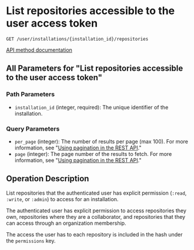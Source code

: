 # List repositories accessible to the user access token

`GET /user/installations/{installation_id}/repositories`

[API method documentation](https://docs.github.com/rest/apps/installations#list-repositories-accessible-to-the-user-access-token)

## All Parameters for "List repositories accessible to the user access token"

### Path Parameters

- `installation_id` (integer, required): The unique identifier of the installation.
### Query Parameters

- `per_page` (integer): The number of results per page (max 100). For more information, see "[Using pagination in the REST API](https://docs.github.com/rest/using-the-rest-api/using-pagination-in-the-rest-api)."
- `page` (integer): The page number of the results to fetch. For more information, see "[Using pagination in the REST API](https://docs.github.com/rest/using-the-rest-api/using-pagination-in-the-rest-api)."

## Operation Description

List repositories that the authenticated user has explicit permission (`:read`, `:write`, or `:admin`) to access for an installation.

The authenticated user has explicit permission to access repositories they own, repositories where they are a collaborator, and repositories that they can access through an organization membership.

The access the user has to each repository is included in the hash under the `permissions` key.
